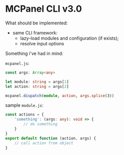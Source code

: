 # MCPanel CLI v3.0

What should be implemented:
- same CLI framework:
    - lazy-load modules and configuration (if exists);
    - resolve input options

Something i've had in mind:

`mcpanel.js`:
```typescript
const args: Array<any>

let module: string = args[1]
let action: string = args[2]

mcpanel.dispatch(module, action, args.splice(3))
```

sample `module.js`:
```typescript
const actions = {
    'something': (args: any): void => {
        // do something
    }
}
export default function (action, args) {
    // call action from object
}
```

